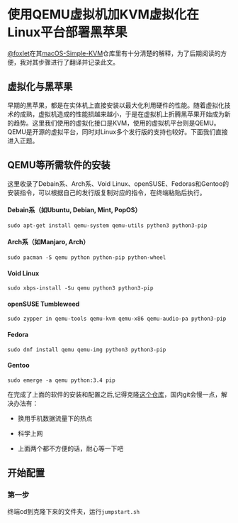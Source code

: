 # 使用QEMU虚拟机加KVM虚拟化在Linux平台部署黑苹果

[@foxlet](https://github.com/foxlet)在其[macOS-Simple-KVM](https://github.com/foxlet/macOS-Simple-KVM)仓库里有十分清楚的解释，为了后期阅读的方便，我对其步骤进行了翻译并记录此文。

## 虚拟化与黑苹果

早期的黑苹果，都是在实体机上直接安装以最大化利用硬件的性能。随着虚拟化技术的成熟，虚拟机造成的性能损越来越小，于是在虚拟机上折腾黑苹果开始成为新的趋势。这里我们使用的虚拟化接口是KVM，使用的虚拟机平台则是QEMU。QEMU是开源的虚拟平台，同时对Linux多个发行版的支持也较好。下面我们直接进入正题。

## QEMU等所需软件的安装

这里收录了Debain系、Arch系、Void Linux、openSUSE、Fedoras和Gentoo的安装指令，可以根据自己的发行版复制对应的指令，在终端粘贴后执行。

#### Debain系（如Ubuntu, Debian, Mint, PopOS）

```
sudo apt-get install qemu-system qemu-utils python3 python3-pip
```

#### Arch系（如Manjaro, Arch）

```
sudo pacman -S qemu python python-pip python-wheel
```

#### Void Linux

```
sudo xbps-install -Su qemu python3 python3-pip
```

#### openSUSE Tumbleweed

```
sudo zypper in qemu-tools qemu-kvm qemu-x86 qemu-audio-pa python3-pip
```

#### Fedora

```
sudo dnf install qemu qemu-img python3 python3-pip
```

#### Gentoo

```
sudo emerge -a qemu python:3.4 pip
```

在完成了上面的软件的安装和配置之后,记得克隆[这个仓库](https://github.com/foxlet/macOS-Simple-KVM)，国内git会慢一点，解决办法有：

* 换用手机数据流量下的热点

* 科学上网

* 上面两个都不方便的话，耐心等一下吧

## 开始配置

### 第一步

终端cd到克隆下来的文件夹，运行`jumpstart.sh`



